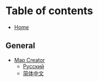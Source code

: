 # Table of contents

* [Home](README.md)

## General

* [Map Creator](general/map-creator/README.md)
  * [Русский](general/map-creator/russkii.md)
  * [简体中文](general/map-creator/jian-ti-zhong-wen.md)
